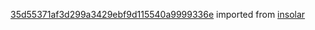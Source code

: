 [35d55371af3d299a3429ebf9d115540a9999336e](https://github.com/insolar/insolar/commit/35d55371af3d299a3429ebf9d115540a9999336e) imported from [insolar](https://github.com/insolar/insolar)
